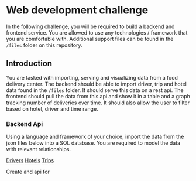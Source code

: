 # Web development challenge
In the following challenge, you will be required to build a backend and frontend service.
You are allowed to use any technologies / framework that you are comfortable with.
Additional support files can be found in the `/files` folder on this repository.

## Introduction
You are tasked with importing, serving and visualizing data from a food delivery center.
The backend should be able to import driver, trip and hotel data found in the `/files` folder.
It should serve this data on a rest api. The frontend should pull the data from this api and show it
in a table and a graph tracking number of deliveries over time. It should also allow the user to
filter based on hotel, driver and time range.

### Backend Api
Using a language and framework of your choice, import the data from the json files below into a SQL database.
You are required to model the data with relevant relationships. 

[Drivers](files/drivers.json)
[Hotels](files/hotels.json)
[Trips](files/trips.json)


Create and api for 